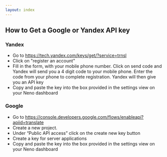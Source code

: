 ```yaml
---
layout: index
---
```

## How to Get a Google or Yandex API key
### Yandex
* Go to https://tech.yandex.com/keys/get/?service=trnsl
* Click on "register an account"
* Fill in the form, with your mobile phone number. Click on send code and Yandex will send you a 4 digit code to your mobile phone. Enter the code from your phone to complete registration. Yandex  will then give you an API key 
* Copy and paste the key into the box provided in the settings view on your Neno dashboard

### Google
* Go to https://console.developers.google.com/flows/enableapi?apiid=translate
* Create a new project.
* Under “Public API access” click on the create new key button
* Create a key for server applications
* Copy and paste the key into the box provided in the settings view on your Neno dashboard
